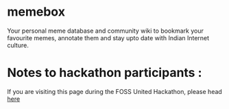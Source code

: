 # memebox
Your personal meme database and community wiki to bookmark your favourite memes, annotate them and stay upto date with Indian Internet culture.

# Notes to hackathon participants :
If you are visiting this page during the FOSS United Hackathon, please head [here](https://github.com/tattle-made/memebox/discussions/2)